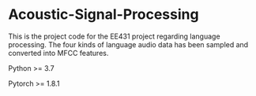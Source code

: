 # Acoustic-Signal-Processing
This is the project code for the EE431 project regarding language processing. The four kinds of language audio data has been sampled and converted into MFCC features.

Python >= 3.7

Pytorch >= 1.8.1

